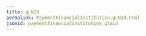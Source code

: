 ```yaml
---
title: gLNId
permalink: PaymentFinancialInstitution.gLNId.html
jsonid: paymentfinancialinstitution_glnid
---
```

